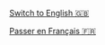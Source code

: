[Switch to English 🇬🇧](README_EN.md)

[Passer en Français 🇫🇷](README_FR.md)

<!-- Doc fr-->
<!-- Doc en-->
